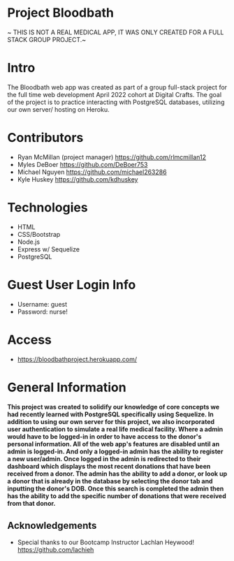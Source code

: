 # Project Bloodbath
~ THIS IS NOT A REAL MEDICAL APP, IT WAS ONLY CREATED FOR A FULL STACK GROUP PROJECT.~ 

# Intro
The Bloodbath web app was created as part of a group full-stack project for the full time web development April 2022 cohort at Digital Crafts. The goal of the project is to practice interacting with PostgreSQL databases, utilizing our own server/ hosting on Heroku.

# Contributors
* Ryan McMillan (project manager) https://github.com/rlmcmillan12
* Myles DeBoer https://github.com/DeBoer753
* Michael Nguyen https://github.com/michael263286
* Kyle Huskey https://github.com/kdhuskey

# Technologies
* HTML
* CSS/Bootstrap
* Node.js
* Express w/ Sequelize
* PostgreSQL

# Guest User Login Info
* Username: guest
* Password: nurse!

# Access
* https://bloodbathproject.herokuapp.com/

# General Information

#### This project was created to solidify our knowledge of core concepts we had recently learned with PostgreSQL specifically using Sequelize. In addition to using our own server for this project, we also incorporated user authentication to simulate a real life medical facility. Where a admin would have to be logged-in in order to have access to the donor's personal information. All of the web app's features are disabled until an admin is logged-in. And only a logged-in admin has the ability to register a new user/admin. Once logged in the admin is redirected to their dashboard which displays the most recent donations that have been received from a donor. The admin has the ability to add a donor, or look up a donor that is already in the database by selecting the donor tab and inputting the donor's DOB. Once this search is completed the admin then has the ability to add the specific number of donations that were received from that donor. 

## Acknowledgements
 - Special thanks to our Bootcamp Instructor Lachlan Heywood! https://github.com/lachieh

